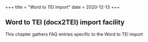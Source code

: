 +++
title = "Word to TEI import"
date = 2020-12-13
+++

## Word to TEI (docx2TEI) import facility

This chapter gathers FAQ entries specific to the Word to TEI import